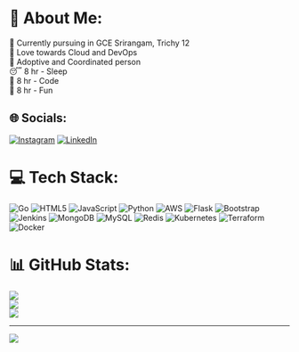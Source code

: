 # 💫 About Me:
🔭 Currently pursuing in GCE Srirangam, Trichy 12<br>🐾 Love towards Cloud and DevOps<br>🤠 Adoptive and Coordinated person<br>😴 8 hr - Sleep<br>🤑 8 hr - Code<br>👀 8 hr - Fun


## 🌐 Socials:
[![Instagram](https://img.shields.io/badge/Instagram-%23E4405F.svg?logo=Instagram&logoColor=white)](https://instagram.com/m_a_a_h_i_n) [![LinkedIn](https://img.shields.io/badge/LinkedIn-%230077B5.svg?logo=linkedin&logoColor=white)](https://linkedin.com/in/mahendranmaahin) 

# 💻 Tech Stack:
![Go](https://img.shields.io/badge/go-%2300ADD8.svg?style=for-the-badge&logo=go&logoColor=white) ![HTML5](https://img.shields.io/badge/html5-%23E34F26.svg?style=for-the-badge&logo=html5&logoColor=white) ![JavaScript](https://img.shields.io/badge/javascript-%23323330.svg?style=for-the-badge&logo=javascript&logoColor=%23F7DF1E) ![Python](https://img.shields.io/badge/python-3670A0?style=for-the-badge&logo=python&logoColor=ffdd54)  ![AWS](https://img.shields.io/badge/AWS-%23FF9900.svg?style=for-the-badge&logo=amazon-aws&logoColor=white) ![Flask](https://img.shields.io/badge/flask-%23000.svg?style=for-the-badge&logo=flask&logoColor=white)  ![Bootstrap](https://img.shields.io/badge/bootstrap-%23563D7C.svg?style=for-the-badge&logo=bootstrap&logoColor=white)  ![Jenkins](https://img.shields.io/badge/jenkins-%232C5263.svg?style=for-the-badge&logo=jenkins&logoColor=white) ![MongoDB](https://img.shields.io/badge/MongoDB-%234ea94b.svg?style=for-the-badge&logo=mongodb&logoColor=white) ![MySQL](https://img.shields.io/badge/mysql-%2300f.svg?style=for-the-badge&logo=mysql&logoColor=white) ![Redis](https://img.shields.io/badge/redis-%23DD0031.svg?style=for-the-badge&logo=redis&logoColor=white) ![Kubernetes](https://img.shields.io/badge/kubernetes-%23326ce5.svg?style=for-the-badge&logo=kubernetes&logoColor=white) ![Terraform](https://img.shields.io/badge/terraform-%235835CC.svg?style=for-the-badge&logo=terraform&logoColor=white) ![Docker](https://img.shields.io/badge/docker-%230db7ed.svg?style=for-the-badge&logo=docker&logoColor=white)
# 📊 GitHub Stats:
![](https://github-readme-stats.vercel.app/api?username=MaaHiN15&theme=vue-dark&hide_border=false&include_all_commits=true&count_private=false)<br/>
![](https://github-readme-streak-stats.herokuapp.com/?user=MaaHiN15&theme=vue-dark&hide_border=false)<br/>
![](https://github-readme-stats.vercel.app/api/top-langs/?username=MaaHiN15&theme=vue-dark&hide_border=false&include_all_commits=true&count_private=false&layout=compact)

---
[![](https://visitcount.itsvg.in/api?id=MaaHiN15&icon=0&color=9)](https://visitcount.itsvg.in)

<!-- Proudly created with GPRM ( https://gprm.itsvg.in ) -->
